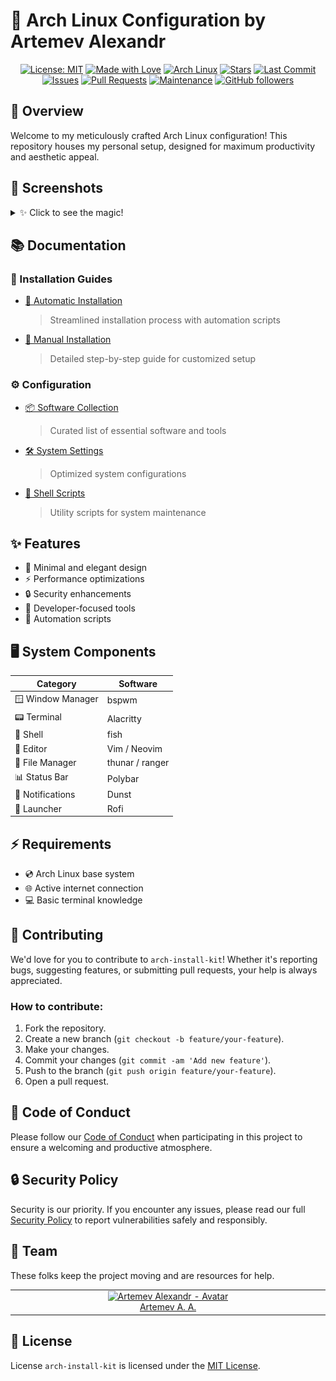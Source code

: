 # 🎯 Arch Linux Configuration by Artemev Alexandr

<div align="center">

[![License: MIT](https://img.shields.io/badge/License-MIT-blue.svg)](https://opensource.org/licenses/MIT)
[![Made with Love](https://img.shields.io/badge/Made%20with-❤️-red.svg)](https://borodin.site)
[![Arch Linux](https://img.shields.io/badge/Arch%20Linux-1793D1?logo=arch-linux&logoColor=fff&style=flat)](https://archlinux.org)
[![Stars](https://img.shields.io/github/stars/Zilero232/arch-install-kit?style=social)](https://github.com/Zilero232/arch-install-kit)
[![Last Commit](https://img.shields.io/github/last-commit/Zilero232/arch-install-kit)](https://github.com/Zilero232/arch-install-kit/commits/main)
[![Issues](https://img.shields.io/github/issues/Zilero232/arch-install-kit)](https://github.com/Zilero232/arch-install-kit/issues)
[![Pull Requests](https://img.shields.io/github/issues-pr/Zilero232/arch-install-kit)](https://github.com/Zilero232/arch-install-kit/pulls)
[![Maintenance](https://img.shields.io/maintenance/yes/2024)](https://github.com/Zilero232/arch-install-kit)
[![GitHub followers](https://img.shields.io/github/followers/Zilero232?style=social)](https://github.com/Zilero232)

</div>

## 🌟 Overview

Welcome to my meticulously crafted Arch Linux configuration! This repository houses my personal setup, designed for maximum productivity and aesthetic appeal.

## 📸 Screenshots

<details>
<summary>✨ Click to see the magic!</summary>

### 🖥️ Calendar and Calculator View
![Calendar and Calculator](./assets/screenshots/calendar_calculator.png)

### 📂 File Explorer
![File Explorer](./assets/screenshots/file_explorer.png)

### 💻 CLI File Manager
![CLI File Manager](./assets/screenshots/file_manager_cli.png)

### 🎵 Music Visualization
![Music with Cava](./assets/screenshots/music_cava.png)

### 📊 System Information
![System Info](./assets/screenshots/system_information.png)

### 📈 Task Manager
![Task Manager](./assets/screenshots/task_manager.png)

</details>

## 📚 Documentation

### 📖 Installation Guides
- [🤖 Automatic Installation](docs/install_auto.md)
  > Streamlined installation process with automation scripts

- [📝 Manual Installation](docs/install_manually.md)
  > Detailed step-by-step guide for customized setup

### ⚙️ Configuration
- [📦 Software Collection](docs/arch_software.md)
  > Curated list of essential software and tools

- [🛠️ System Settings](docs/system_settings.md)
  > Optimized system configurations

- [🔧 Shell Scripts](docs/shell_scripts.md)
  > Utility scripts for system maintenance

## ✨ Features

- 🎨 Minimal and elegant design
- ⚡ Performance optimizations
- 🔒 Security enhancements
- 🎯 Developer-focused tools
- 🤖 Automation scripts

## 🖥️ System Components

| Category | Software |
|----------|----------|
| 🪟 Window Manager | bspwm |
| 📟 Terminal | Alacritty |
| 🐚 Shell | fish |
| 📝 Editor | Vim / Neovim |
| 📂 File Manager | thunar / ranger |
| 📊 Status Bar | Polybar |
| 🔔 Notifications | Dunst |
| 🚀 Launcher | Rofi |

## ⚡ Requirements

- 💿 Arch Linux base system
- 🌐 Active internet connection
- 💻 Basic terminal knowledge

## 🤝 Contributing

We'd love for you to contribute to `arch-install-kit`! Whether it's reporting bugs, suggesting features, or submitting pull requests, your help is always appreciated.

### How to contribute:

1. Fork the repository.
2. Create a new branch (`git checkout -b feature/your-feature`).
3. Make your changes.
4. Commit your changes (`git commit -am 'Add new feature'`).
5. Push to the branch (`git push origin feature/your-feature`).
6. Open a pull request.

## 📜 Code of Conduct

Please follow our [Code of Conduct](CODE_OF_CONDUCT.md) when participating in this project to ensure a welcoming and productive atmosphere.

## 🔒 Security Policy

Security is our priority. If you encounter any issues, please read our full [Security Policy](SECURITY.md) to report vulnerabilities safely and responsibly.

## 👥 Team

These folks keep the project moving and are resources for help.

<table>
  <tbody>
    <tr>
      <td align="center" valign="top" width="11%">
        <a href="https://career.habr.com/zilero">
          <img src="https://avatars.githubusercontent.com/u/68345676?s=400&u=eb7df22c29a8aca48def78ec54a7526601c9fd8f&v=4" width="100" height="100" alt="Artemev Alexandr - Avatar">
          <br />
          Artemev A. A.
        </a>
      </td>
    </tr>
  </tbody>
</table>

## 📄 License

License `arch-install-kit` is licensed under the [MIT License](LICENSE).